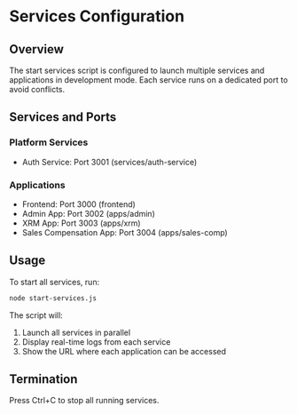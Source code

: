 # Services Configuration

## Overview
The start services script is configured to launch multiple services and applications in development mode. Each service runs on a dedicated port to avoid conflicts.

## Services and Ports

### Platform Services
- Auth Service: Port 3001 (services/auth-service)

### Applications
- Frontend: Port 3000 (frontend)
- Admin App: Port 3002 (apps/admin)
- XRM App: Port 3003 (apps/xrm)
- Sales Compensation App: Port 3004 (apps/sales-comp)

## Usage
To start all services, run:
```bash
node start-services.js
```

The script will:
1. Launch all services in parallel
2. Display real-time logs from each service
3. Show the URL where each application can be accessed

## Termination
Press Ctrl+C to stop all running services.
